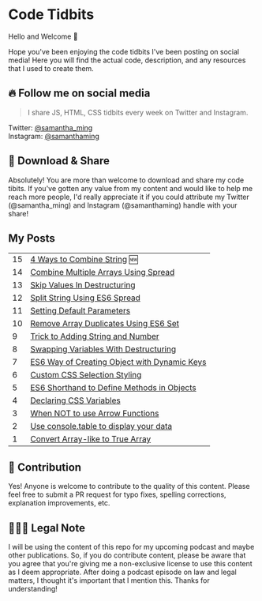 # Code Tidbits

Hello and Welcome 👋

Hope you've been enjoying the code tidbits I've been posting on social media! Here you will find the actual code, description, and any resources that I used to create them.

## 🔥 Follow me on social media 

> I share JS, HTML, CSS tidbits every week on Twitter and Instagram.

Twitter: [@samantha_ming](https://twitter.com/samantha_ming)  
Instagram: [@samanthaming](https://www.instagram.com/SamanthaMing/)

## 💖 Download & Share 

Absolutely! You are more than welcome to download and share my code tibits. If you've gotten any value from my content and would like to help me reach more people, I'd really appreciate it if you could attribute my Twitter (@samantha_ming) and Instagram (@samanthaming) handle with your share! 

## My Posts

|   |      |
|---|:-----|
| 15 | [4 Ways to Combine String](14-4-ways-to-combine-strings.md) 🆕 |
| 14 | [Combine Multiple Arrays Using Spread](14-combine-multiple-arrays-using-spread.md) |
| 13 | [Skip Values In Destructuring](13-skip-values-in-destructuring.md) |
| 12 | [Split String Using ES6 Spread](12-split-string-using-spread.md) |
| 11 | [Setting Default Parameters](11-setting-default-parameters.md) |
| 10 | [Remove Array Duplicates Using ES6 Set](10-remove-array-duplicates-using-set.md) |
| 9 | [Trick to Adding String and Number](9-trick-to-add-string-and-number.md) |
| 8 | [Swapping Variables With Destructuring](8-swap-variables-with-destructuring.md) |
| 7 | [ES6 Way of Creating Object with Dynamic Keys](7-create-object-with-dynamic-keys) |
| 6 | [Custom CSS Selection Styling](6-custom-css-selection-styling.md) |
| 5 | [ES6 Shorthand to Define Methods in Objects](5-concise-method-syntax.md) |
| 4 | [Declaring CSS Variables](4-declaring-css-variables.md) |
| 3 | [When NOT to use Arrow Functions](3-when-not-to-use-arrow-functions.md) |
| 2 | [Use console.table to display your data](2-console-table.md) |
| 1 | [Convert Array-like to True Array](1-convert-to-true-array.md) |


## 🌟 Contribution

Yes! Anyone is welcome to contribute to the quality of this content. Please feel free to submit a PR request for typo fixes, spelling corrections, explanation improvements, etc.

## 👩🏻‍⚖️ Legal Note 

I will be using the content of this repo for my upcoming podcast and maybe other publications. So, if you do contribute content, please be aware that you agree that you're giving me a non-exclusive license to use this content as I deem appropriate. After doing a podcast episode on law and legal matters, I thought it's important that I mention this. Thanks for understanding!
